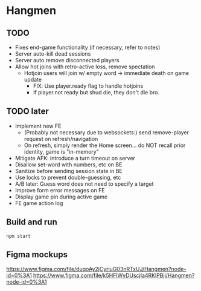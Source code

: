 # Hangmen

## TODO

- Fixes end-game functionality (if necessary, refer to notes)
- Server auto-kill dead sessions
- Server auto remove disconnected players
- Allow hot joins with retro-active loss, remove spectation
  - Hotjoin users will join w/ empty word -> immediate death on game update
    - FIX: Use player.ready flag to handle hotjoins
    - If player.not ready but shud die, they don't die bro.

## TODO later

- Implement new FE
    - (Probably not necessary due to websockets:) send remove-player request on
      refresh/navigation
    - On refresh, simply render the Home screen... do NOT recall prior identity,
      game is "in-memory"
- Mitigate AFK: introduce a turn timeout on server
- Disallow set-word with numbers, etc on BE
- Sanitize before sending session state in BE
- Use locks to prevent double-guessing, etc
- A/B later: Guess word does not need to specify a target
- Improve form error messages on FE
- Display game pin during active game
- FE game action log

## Build and run

```
npm start
```

## Figma mockups

https://www.figma.com/file/duqoAy2jCyriuG03nRTxUJ/Hangmen?node-id=0%3A1
https://www.figma.com/file/k5HFlWyDUscjIa4RKlPBji/Hangmen?node-id=0%3A1
